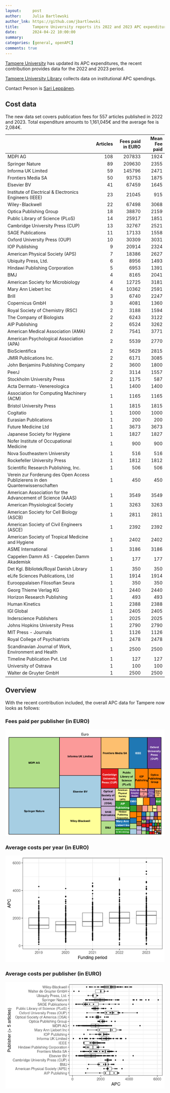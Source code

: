 ```yaml
---
layout:     post
author:     Julia Bartlewski
author_lnk: https://github.com/jbartlewski
title:      Tampere University reports its 2022 and 2023 APC expenditures
date:       2024-04-22 10:00:00
summary:    
categories: [general, openAPC]
comments: true
---
```





[Tampere University](https://www.tuni.fi/en) has updated its APC expenditures, the recent contribution provides data for the 2022 and 2023 period.

[Tampere University Library](https://www.tuni.fi/en/library) collects data on institutional APC spendings.

Contact Person is [Sari Leppänen](mailto:sari.leppanen@tuni.fi).

## Cost data



The new data set covers publication fees for 557 articles published in 2022 and 2023. Total expenditure amounts to 1,161,045€ and the average fee is 2,084€.



|                                                                               | Articles| Fees paid in EURO| Mean Fee paid|
|:------------------------------------------------------------------------------|--------:|-----------------:|-------------:|
|MDPI AG                                                                        |      108|            207833|          1924|
|Springer Nature                                                                |       89|            209630|          2355|
|Informa UK Limited                                                             |       59|            145796|          2471|
|Frontiers Media SA                                                             |       50|             93753|          1875|
|Elsevier BV                                                                    |       41|             67459|          1645|
|Institute of Electrical & Electronics Engineers (IEEE)                         |       23|             21045|           915|
|Wiley-Blackwell                                                                |       22|             67498|          3068|
|Optica Publishing Group                                                        |       18|             38870|          2159|
|Public Library of Science (PLoS)                                               |       14|             25917|          1851|
|Cambridge University Press (CUP)                                               |       13|             32767|          2521|
|SAGE Publications                                                              |       11|             17133|          1558|
|Oxford University Press (OUP)                                                  |       10|             30309|          3031|
|IOP Publishing                                                                 |        9|             20914|          2324|
|American Physical Society (APS)                                                |        7|             18386|          2627|
|Ubiquity Press, Ltd.                                                           |        6|              8956|          1493|
|Hindawi Publishing Corporation                                                 |        5|              6953|          1391|
|BMJ                                                                            |        4|              8165|          2041|
|American Society for Microbiology                                              |        4|             12725|          3181|
|Mary Ann Liebert Inc                                                           |        4|             10362|          2591|
|Brill                                                                          |        3|              6740|          2247|
|Copernicus GmbH                                                                |        3|              4081|          1360|
|Royal Society of Chemistry (RSC)                                               |        2|              3188|          1594|
|The Company of Biologists                                                      |        2|              6243|          3122|
|AIP Publishing                                                                 |        2|              6524|          3262|
|American Medical Association (AMA)                                             |        2|              7541|          3771|
|American Psychological Association (APA)                                       |        2|              5539|          2770|
|BioScientifica                                                                 |        2|              5629|          2815|
|JMIR Publications Inc.                                                         |        2|              6171|          3085|
|John Benjamins Publishing Company                                              |        2|              3600|          1800|
|PeerJ                                                                          |        2|              3114|          1557|
|Stockholm University Press                                                     |        2|              1175|           587|
|Acta Dermato-Venereologica                                                     |        1|              1400|          1400|
|Association for Computing Machinery (ACM)                                      |        1|              1165|          1165|
|Bristol University Press                                                       |        1|              1815|          1815|
|Cogitatio                                                                      |        1|              1000|          1000|
|Eurasian Publications                                                          |        1|               200|           200|
|Future Medicine Ltd                                                            |        1|              3673|          3673|
|Japanese Society for Hygiene                                                   |        1|              1827|          1827|
|Nofer Institute of Occupational Medicine                                       |        1|               900|           900|
|Nova Southeastern University                                                   |        1|               516|           516|
|Rockefeller University Press                                                   |        1|              1812|          1812|
|Scientific Research Publishing, Inc.                                           |        1|               506|           506|
|Verein zur Forderung des Open Access Publizierens in den Quantenwissenschaften |        1|               450|           450|
|American Association for the Advancement of Science (AAAS)                     |        1|              3549|          3549|
|American Physiological Society                                                 |        1|              3263|          3263|
|American Society for Cell Biology (ASCB)                                       |        1|              2811|          2811|
|American Society of Civil Engineers (ASCE)                                     |        1|              2392|          2392|
|American Society of Tropical Medicine and Hygiene                              |        1|              2402|          2402|
|ASME International                                                             |        1|              3186|          3186|
|Cappelen Damm AS - Cappelen Damm Akademisk                                     |        1|               177|           177|
|Det Kgl. Bibliotek/Royal Danish Library                                        |        1|               350|           350|
|eLife Sciences Publications, Ltd                                               |        1|              1914|          1914|
|Eurooppalaisen Filosofian Seura                                                |        1|               350|           350|
|Georg Thieme Verlag KG                                                         |        1|              2440|          2440|
|Horizon Research Publishing                                                    |        1|               493|           493|
|Human Kinetics                                                                 |        1|              2388|          2388|
|IGI Global                                                                     |        1|              2405|          2405|
|Inderscience Publishers                                                        |        1|              2025|          2025|
|Johns Hopkins University Press                                                 |        1|              2790|          2790|
|MIT Press - Journals                                                           |        1|              1126|          1126|
|Royal College of Psychiatrists                                                 |        1|              2478|          2478|
|Scandinavian Journal of Work, Environment and Health                           |        1|              2500|          2500|
|Timeline Publication Pvt. Ltd                                                  |        1|               127|           127|
|University of Ostrava                                                          |        1|               100|           100|
|Walter de Gruyter GmbH                                                         |        1|              2500|          2500|



## Overview

With the recent contribution included, the overall APC data for Tampere now looks as follows:

### Fees paid per publisher (in EURO)

![plot of chunk tree_tampere_2024_04_22_full](/figure/tree_tampere_2024_04_22_full-1.png)

###  Average costs per year (in EURO)

![plot of chunk box_tampere_2024_04_22_year_full](/figure/box_tampere_2024_04_22_year_full-1.png)

###  Average costs per publisher (in EURO)

![plot of chunk box_tampere_2024_04_22_publisher_full](/figure/box_tampere_2024_04_22_publisher_full-1.png)
